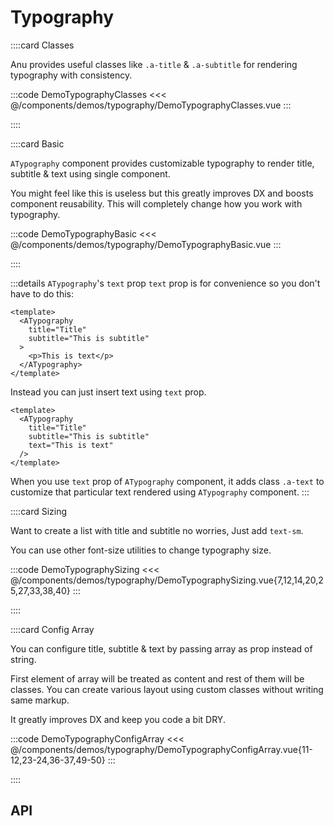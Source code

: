 <script lang="ts" setup>
import api from '@anu/component-meta/ATypography.json';
</script>

# Typography

<!-- 👉 Classes -->
::::card Classes

Anu provides useful classes like `.a-title` & `.a-subtitle` for rendering typography with consistency.

:::code DemoTypographyClasses
<<< @/components/demos/typography/DemoTypographyClasses.vue
:::

::::

<!-- 👉 Basic -->
::::card Basic

`ATypography` component provides customizable typography to render title, subtitle & text using single component.

You might feel like this is useless but this greatly improves DX and boosts component reusability. This will completely change how you work with typography.

:::code DemoTypographyBasic
<<< @/components/demos/typography/DemoTypographyBasic.vue
:::

::::

:::details `ATypography`'s `text` prop
`text` prop is for convenience so you don't have to do this:

```vue
<template>
  <ATypography
    title="Title"
    subtitle="This is subtitle"
  >
    <p>This is text</p>
  </ATypography>
</template>
```

Instead you can just insert text using `text` prop.

```vue
<template>
  <ATypography
    title="Title"
    subtitle="This is subtitle"
    text="This is text"
  />
</template>

```

When you use `text` prop of `ATypography` component, it adds class `.a-text` to customize that particular text rendered using `ATypography` component.
:::

<!-- 👉 Sizing -->
::::card Sizing

Want to create a list with title and subtitle no worries, Just add `text-sm`.

You can use other font-size utilities to change typography size.

:::code DemoTypographySizing
<<< @/components/demos/typography/DemoTypographySizing.vue{7,12,14,20,25,27,33,38,40}
:::

::::

<!-- 👉 Config Array -->
::::card Config Array

You can configure title, subtitle & text by passing array as prop instead of string.

First element of array will be treated as content and rest of them will be classes. You can create various layout using custom classes without writing same markup.

It greatly improves DX and keep you code a bit DRY.

:::code DemoTypographyConfigArray
<<< @/components/demos/typography/DemoTypographyConfigArray.vue{11-12,23-24,36-37,49-50}
:::

::::

<!-- 👉 API -->
## API

<Api :api="api"></Api>
